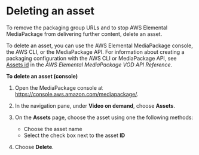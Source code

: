 # Deleting an asset<a name="asset-delete"></a>

To remove the packaging group URLs and to stop AWS Elemental MediaPackage from delivering further content, delete an asset\. 

To delete an asset, you can use the AWS Elemental MediaPackage console, the AWS CLI, or the MediaPackage API\. For information about creating a packaging configuration with the AWS CLI or MediaPackage API, see [Assets id](mediapackage-vod/latest/apireference/assets-id.html) in the *AWS Elemental MediaPackage VOD API Reference*\.

**To delete an asset \(console\)**

1. Open the MediaPackage console at [https://console\.aws\.amazon\.com/mediapackage/](https://console.aws.amazon.com/mediapackage/)\.

1. In the navigation pane, under **Video on demand**, choose **Assets**\.

1. On the **Assets** page, choose the asset using one the following methods: 
   + Choose the asset name
   + Select the check box next to the asset **ID**

1. Choose **Delete**\.